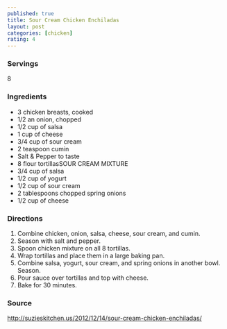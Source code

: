 ```yaml
---
published: true
title: Sour Cream Chicken Enchiladas
layout: post
categories: [chicken]
rating: 4
---
```

### Servings
8

### Ingredients
- 3 chicken breasts, cooked
- 1/2 an onion, chopped
- 1/2 cup of salsa
- 1 cup of cheese
- 3/4 cup of sour cream
- 2 teaspoon cumin
- Salt & Pepper to taste
- 8 flour tortillasSOUR CREAM MIXTURE
- 3/4 cup of salsa
- 1/2 cup of yogurt
- 1/2 cup of sour cream
- 2 tablespoons chopped spring onions
- 1/2 cup of cheese


### Directions
1. Combine chicken, onion, salsa, cheese, sour cream, and cumin.
2. Season with salt and pepper.
3. Spoon chicken mixture on all 8 tortillas.
4. Wrap tortillas and place them in a large baking pan.
5. Combine salsa, yogurt, sour cream, and spring onions in another bowl. Season.
6. Pour sauce over tortillas and top with cheese.
7. Bake for 30 minutes.

### Source
<a href="http://suzieskitchen.us/2012/12/14/sour-cream-chicken-enchiladas/" target="new">http://suzieskitchen.us/2012/12/14/sour-cream-chicken-enchiladas/</a>
